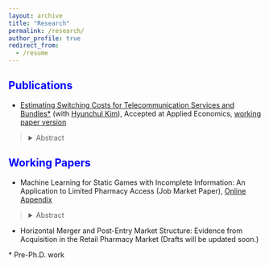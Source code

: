 ```yaml
---
layout: archive
title: "Research"
permalink: /research/
author_profile: true
redirect_from:
  - /resume
---
```

 
<span style="color:blue">Publications</span>
---

- [Estimating Switching Costs for Telecommunication Services and Bundles*](https://www.tandfonline.com/doi/full/10.1080/00036846.2022.2030046) (with [Hyunchul Kim](https://hyunkimecon.github.io/)), Accepted at Applied Economics, [working paper version](https://papers.ssrn.com/sol3/papers.cfm?abstract_id=3787321)

> <details><summary>Abstract</summary>  We develop a consumer-level demand model of telecommunications and broadcasting services taking into account the exhaustive set of alternatives available to consumers, including bundled services. We then estimate the switching costs associated with bundling. Previous studies are confined to choices of only one or two services, rather than addressing inter-relationships among different services made possible through bundling. We find that our approach improves the accuracy of switching cost estimates compared with when the choice sets are restricted in demand models. Our results also indicate that switching costs incurred with bundling is substantial, making up approximately 65% of monthly service costs. </details>


<span style="color:blue">Working Papers</span>
---

-  Machine Learning for Static Games with Incomplete Information: An Application to Limited Pharmacy Access (Job Market Paper), [Online Appendix](https://www.dropbox.com/scl/fi/mla3xap1u7fb1yj8xodmq/Online_Appendix_HJ_Kim.pdf?rlkey=8vi95zb8zxaplvx2tm89hy2xs&dl=0)

> <details><summary>Abstract</summary>  This paper introduces a new method for the estimation and inference of static discrete game models that include many market characteristics. In estimating strategic interactions,  applied researchers often face the challenge of selecting relevant firm or market characteristics. To address challenges and allow data-driven covariate selection, I incorporate double/debiased machine learning (DML) into static games with incomplete information. The empirical application of this approach focuses on the strategic interactions of pharmacies and their impact on access in rural areas. The decline of independent pharmacies, driven by the proliferation of chain pharmacies, has resulted in reduced pharmacy accessibility in rural areas. I employ the newly developed estimator to recover the parameters of rival effects. I find that the impact of a competing independent pharmacy is 50% larger using the methods I developed compared to the traditional estimators. This significant difference stems from the fact that ML methods are particularly effective at automatically detecting and incorporating complex, non-linear interactions between covariates, thereby enhancing predictive powers. Counterfactual scenarios provide insights for policy interventions targeted at improving the limited access to pharmacies in rural towns. </details>



- Horizontal Merger and Post-Entry Market Structure: Evidence from Acquisition in the Retail Pharmacy Market (Drafts will be updated soon.)
 

\* Pre-Ph.D. work
